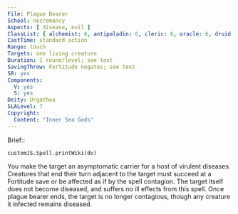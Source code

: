 ```yaml
---
File: Plague Bearer
School: necromancy
Aspects: [ disease, evil ]
ClassList: { alchemist: 6, antipaladin: 6, cleric: 6, oracle: 6, druid: 6, inquisitor: 6, sorcerer: 7, wizard: 7, witch: 6 }
CastTime: standard action
Range: touch
Targets: one living creature
Duration: 1 round/level; see text
SavingThrow: Fortitude negates; see text
SR: yes
Components:
  V: yes
  S: yes
Deity: Urgathoa
SLALevel: 7
Copyright:
  Content: "Inner Sea Gods"
---
```

Brief:: 

```dataviewjs
customJS.Spell.printWiki(dv)
```

You make the target an asymptomatic carrier for a host of virulent diseases. Creatures that end their turn adjacent to the target must succeed at a Fortitude save or be affected as if by the spell contagion. The target itself does not become diseased, and suffers no ill effects from this spell. Once plague bearer ends, the target is no longer contagious, though any creature it infected remains diseased.
